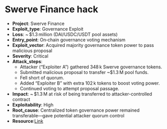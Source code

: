 # Swerve Finance hack

- **Project**: Swerve Finance
- **Exploit_type**: Governance Exploit
- **Loss**: ~ $1.3 million (DAI/USDC/USDT pool assets)
- **Entry_point**: On‑chain governance voting mechanism
- **Exploit_vector**: Acquired majority governance token power to pass malicious proposal
- **Severity**: Critical
- **Attack_steps**:
    - Attacker (“Exploiter A”) gathered 348 k Swerve governance tokens.
    - Submitted malicious proposal to transfer ~$1.3 M pool funds.
    - Fell short of quorum.
    - Added “Exploiter B” with extra 102 k tokens to boost voting power.
    - Continued voting to attempt proposal passage.
- **Impact**: ~ $1.3 M at risk of being transferred to attacker-controlled contract
- **Exploitability**: High
- **Root_cause**: Centralized token governance power remained transferable—gave potential attacker quorum control
- **Resource**:[Link](https://www.theblock.co/post/222744/defunct-swerve-finance-still-subject-of-1-3-million-live-governance-hack)